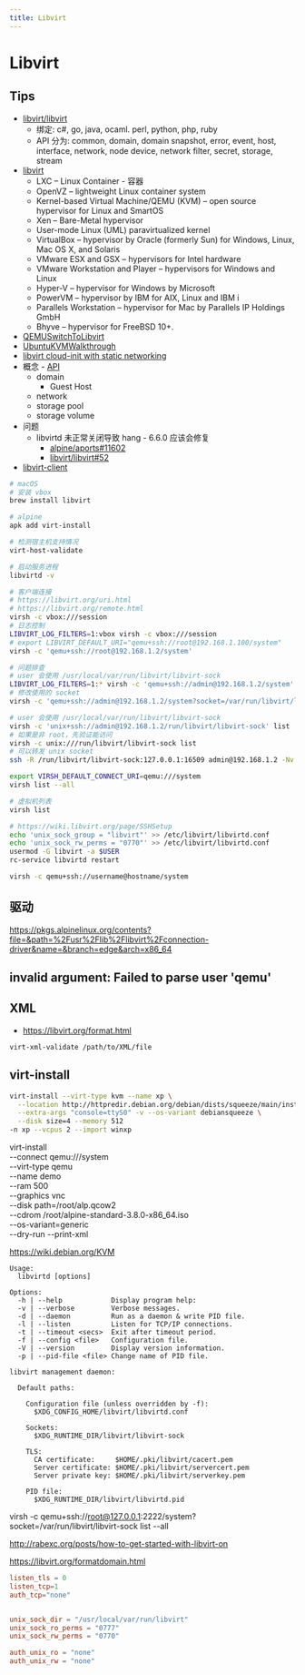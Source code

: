 ```yaml
---
title: Libvirt
---
```


# Libvirt

## Tips

- [libvirt/libvirt](https://github.com/libvirt/libvirt)
  - 绑定: c#, go, java, ocaml. perl, python, php, ruby
  - API 分为: common, domain, domain snapshot, error, event, host, interface, network, node device, network filter, secret, storage, stream
- [libvirt](https://libvirt.org/drivers.html)
  - LXC – Linux Container - 容器
  - OpenVZ – lightweight Linux container system
  - Kernel-based Virtual Machine/QEMU (KVM) – open source hypervisor for Linux and SmartOS
  - Xen – Bare-Metal hypervisor
  - User-mode Linux (UML) paravirtualized kernel
  - VirtualBox – hypervisor by Oracle (formerly Sun) for Windows, Linux, Mac OS X, and Solaris
  - VMware ESX and GSX – hypervisors for Intel hardware
  - VMware Workstation and Player – hypervisors for Windows and Linux
  - Hyper-V – hypervisor for Windows by Microsoft
  - PowerVM – hypervisor by IBM for AIX, Linux and IBM i
  - Parallels Workstation – hypervisor for Mac by Parallels IP Holdings GmbH
  - Bhyve – hypervisor for FreeBSD 10+.
- [QEMUSwitchToLibvirt](https://wiki.libvirt.org/page/QEMUSwitchToLibvirt)
- [UbuntuKVMWalkthrough](https://wiki.libvirt.org/page/UbuntuKVMWalkthrough)
- [libvirt cloud-init with static networking](https://gist.github.com/itzg/2577205f2036f787a2bd876ae458e18e)
- 概念 - [API](https://libvirt.org/api.html)
  - domain
    - Guest Host
  - network
  - storage pool
  - storage volume
- 问题
  - libvirtd 未正常关闭导致 hang - 6.6.0 应该会修复
    - [alpine/aports#11602](https://gitlab.alpinelinux.org/alpine/aports/-/issues/11602)
    - [libvirt/libvirt#52](https://gitlab.com/libvirt/libvirt/-/issues/52)
- [libvirt-client](https://pkgs.alpinelinux.org/contents?branch=edge&name=libvirt-client&arch=x86_64&repo=community)

```bash
# macOS
# 安装 vbox
brew install libvirt

# alpine
apk add virt-install

# 检测宿主机支持情况
virt-host-validate

# 启动服务进程
libvirtd -v

# 客户端连接
# https://libvirt.org/uri.html
# https://libvirt.org/remote.html
virsh -c vbox:///session
# 日志控制
LIBVIRT_LOG_FILTERS=1:vbox virsh -c vbox:///session
# export LIBVIRT_DEFAULT_URI="qemu+ssh://root@192.168.1.100/system"
virsh -c 'qemu+ssh://root@192.168.1.2/system'

# 问题排查
# user 会使用 /usr/local/var/run/libvirt/libvirt-sock
LIBVIRT_LOG_FILTERS=1:* virsh -c 'qemu+ssh://admin@192.168.1.2/system' list
# 修改使用的 socket
virsh -c 'qemu+ssh://admin@192.168.1.2/system?socket=/var/run/libvirt/libvirt-sock' list

# user 会使用 /usr/local/var/run/libvirt/libvirt-sock
virsh -c 'unix+ssh://admin@192.168.1.2/run/libvirt/libvirt-sock' list
# 如果是非 root，先验证能访问
virsh -c unix:///run/libvirt/libvirt-sock list
# 可以转发 unix socket
ssh -R /run/libvirt/libvirt-sock:127.0.0.1:16509 admin@192.168.1.2 -Nv

export VIRSH_DEFAULT_CONNECT_URI=qemu:///system
virsh list --all

# 虚拟机列表
virsh list

# https://wiki.libvirt.org/page/SSHSetup
echo 'unix_sock_group = "libvirt"' >> /etc/libvirt/libvirtd.conf
echo 'unix_sock_rw_perms = "0770"' >> /etc/libvirt/libvirtd.conf
usermod -G libvirt -a $USER
rc-service libvirtd restart

virsh -c qemu+ssh://username@hostname/system
```

## 驱动

https://pkgs.alpinelinux.org/contents?file=&path=%2Fusr%2Flib%2Flibvirt%2Fconnection-driver&name=&branch=edge&arch=x86_64

## invalid argument: Failed to parse user 'qemu'

## XML

- https://libvirt.org/format.html

```
virt-xml-validate /path/to/XML/file
```

## virt-install

```bash
virt-install --virt-type kvm --name xp \
  --location http://httpredir.debian.org/debian/dists/squeeze/main/installer-amd64/ \
  --extra-args "console=ttyS0" -v --os-variant debiansqueeze \
  --disk size=4 --memory 512
-n xp --vcpus 2 --import winxp
```

virt-install \
 --connect qemu:///system \
 --virt-type qemu \
 --name demo \
 --ram 500 \
 --graphics vnc \
 --disk path=/root/alp.qcow2 \
 --cdrom /root/alpine-standard-3.8.0-x86_64.iso \
 --os-variant=generic \
 --dry-run --print-xml

https://wiki.debian.org/KVM

```
Usage:
  libvirtd [options]

Options:
  -h | --help            Display program help:
  -v | --verbose         Verbose messages.
  -d | --daemon          Run as a daemon & write PID file.
  -l | --listen          Listen for TCP/IP connections.
  -t | --timeout <secs>  Exit after timeout period.
  -f | --config <file>   Configuration file.
  -V | --version         Display version information.
  -p | --pid-file <file> Change name of PID file.

libvirt management daemon:

  Default paths:

    Configuration file (unless overridden by -f):
      $XDG_CONFIG_HOME/libvirt/libvirtd.conf

    Sockets:
      $XDG_RUNTIME_DIR/libvirt/libvirt-sock

    TLS:
      CA certificate:     $HOME/.pki/libvirt/cacert.pem
      Server certificate: $HOME/.pki/libvirt/servercert.pem
      Server private key: $HOME/.pki/libvirt/serverkey.pem

    PID file:
      $XDG_RUNTIME_DIR/libvirt/libvirtd.pid
```

virsh -c qemu+ssh://root@127.0.0.1:2222/system?socket=/var/run/libvirt/libvirt-sock list --all

http://rabexc.org/posts/how-to-get-started-with-libvirt-on

https://libvirt.org/formatdomain.html

```conf
listen_tls = 0
listen_tcp=1
auth_tcp="none"


unix_sock_dir = "/usr/local/var/run/libvirt"
unix_sock_ro_perms = "0777"
unix_sock_rw_perms = "0770"

auth_unix_ro = "none"
auth_unix_rw = "none"
```
